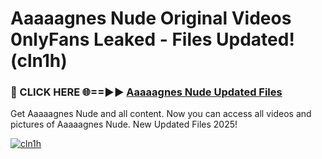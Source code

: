 # Aaaaagnes Nude Original Videos 0nlyFans Leaked - Files Updated! (cln1h)

<h3>🔴 CLICK HERE 🌐==►► <a href="https://tinyurl.com/y5r63du9" rel="nofollow">Aaaaagnes Nude Updated Files</a></h3>

Get Aaaaagnes Nude and all content. Now you can access all videos and pictures of Aaaaagnes Nude. New Updated Files 2025!

[![cln1h](https://i.imgur.com/UVo9nyh.gif)](https://tinyurl.com/y5r63du9)